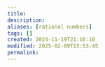 ```yaml
---
title: 
description: 
aliases: [rational numbers]
tags: []
created: 2024-11-19T21:16:10
modified: 2025-02-09T15:53:45
permalink:
---
```


